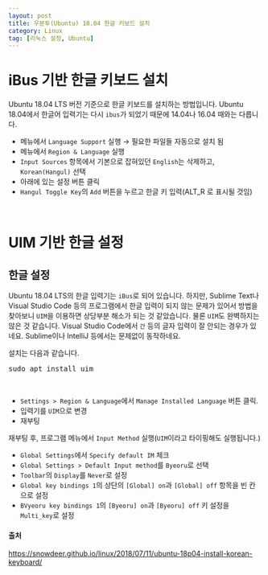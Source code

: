 ```yaml
---
layout: post
title: 우분투(Ubuntu) 18.04 한글 키보드 설치
category: Linux
tag: [리눅스 설정, Ubuntu]
---
```

# iBus 기반 한글 키보드 설치

Ubuntu 18.04 LTS 버전 기준으로 한글 키보드를 설치하는 방법입니다.
Ubuntu 18.04에서 한글어 입력기는 다시 `ibus`가 되었기 때문에 14.04나 16.04 때와는 다릅니다.

* 메뉴에서 `Language Support` 실행 → 필요한 파일들 자동으로 설치 됨
* 메뉴에서 `Region & Language` 실행
* `Input Sources` 항목에서 기본으로 잡혀있던 `English`는 삭제하고, `Korean(Hangul)` 선택
* 아래에 있는 설정 버튼 클릭
* `Hangul Toggle Key`의 `Add` 버튼을 누르고 <kbd>한글</kbd> 키 입력(ALT_R 로 표시될 것임)

<br>

# UIM 기반 한글 설정

## 한글 설정

Ubuntu 18.04 LTS의 한글 입력기는 `iBus`로 되어 있습니다. 하지만, Sublime Text나 Visual Studio Code 등의 프로그램에서 한글 입력이 되지 않는 문제가 있어서 방법을 찾아보니 `UIM`을 이용하면 상당부분 해소가 되는 것 같았습니다. 물론 `UIM`도 완벽하지는 않은 것 같습니다. Visual Studio Code에서 `간` 등의 글자 입력이 잘 안되는 경우가 있네요. Sublime이나 IntelliJ 등에서는 문제없이 동작하네요.

설치는 다음과 같습니다.

<pre class="prettyprint">
sudo apt install uim
</pre>

<br>

* `Settings > Region & Language`에서 `Manage Installed Language` 버튼 클릭.
* 입력기를 `UIM`으로 변경
* 재부팅

재부팅 후, 프로그램 메뉴에서 `Input Method` 실행(`UIM`이라고 타이핑해도 실행됩니다.)

* `Global Settings`에서 `Specify default IM` 체크
* `Global Settings > Default Input method`를 `Byeoru`로 선택
* `Toolbar`의 `Display`를 `Never`로 설정
* `Global key bindings 1`의 상단의 `[Global] on`과 `[Global] off` 항목을 빈 칸으로 설정
* `BVyeoru key bindings 1`의 `[Byeoru] on`과 `[Byeoru] off` 키 설정을 `Multi_key`로 설정







#### 출처

https://snowdeer.github.io/linux/2018/07/11/ubuntu-18p04-install-korean-keyboard/

